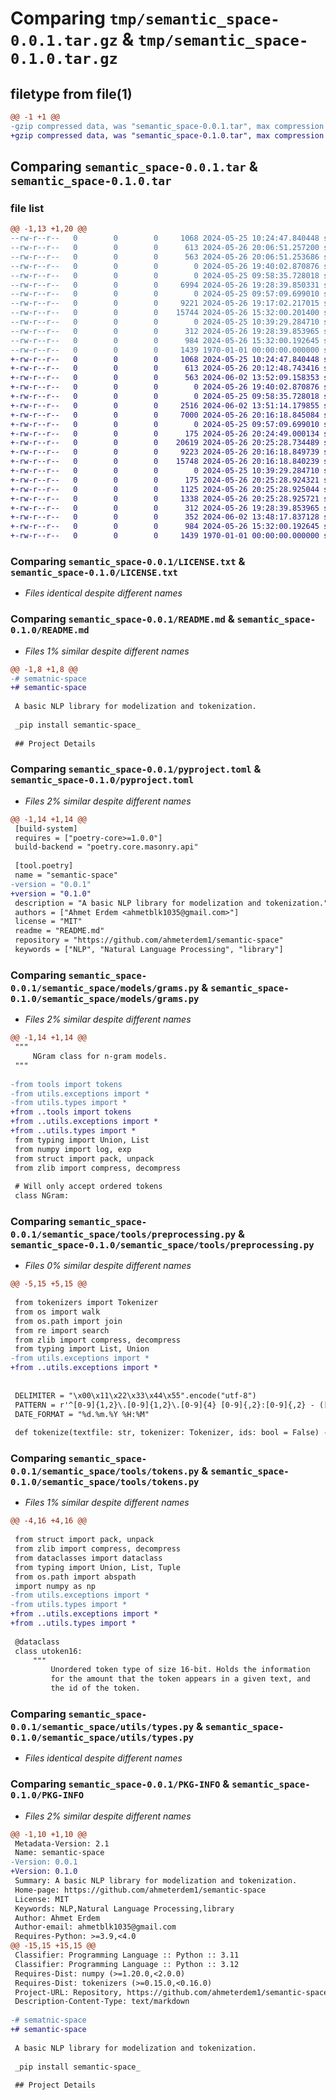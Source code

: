 # Comparing `tmp/semantic_space-0.0.1.tar.gz` & `tmp/semantic_space-0.1.0.tar.gz`

## filetype from file(1)

```diff
@@ -1 +1 @@
-gzip compressed data, was "semantic_space-0.0.1.tar", max compression
+gzip compressed data, was "semantic_space-0.1.0.tar", max compression
```

## Comparing `semantic_space-0.0.1.tar` & `semantic_space-0.1.0.tar`

### file list

```diff
@@ -1,13 +1,20 @@
--rw-r--r--   0        0        0     1068 2024-05-25 10:24:47.840448 semantic_space-0.0.1/LICENSE.txt
--rw-r--r--   0        0        0      613 2024-05-26 20:06:51.257200 semantic_space-0.0.1/README.md
--rw-r--r--   0        0        0      563 2024-05-26 20:06:51.253686 semantic_space-0.0.1/pyproject.toml
--rw-r--r--   0        0        0        0 2024-05-26 19:40:02.870876 semantic_space-0.0.1/semantic_space/__init__.py
--rw-r--r--   0        0        0        0 2024-05-25 09:58:35.728018 semantic_space-0.0.1/semantic_space/models/__init__.py
--rw-r--r--   0        0        0     6994 2024-05-26 19:28:39.850331 semantic_space-0.0.1/semantic_space/models/grams.py
--rw-r--r--   0        0        0        0 2024-05-25 09:57:09.699010 semantic_space-0.0.1/semantic_space/tools/__init__.py
--rw-r--r--   0        0        0     9221 2024-05-26 19:17:02.217015 semantic_space-0.0.1/semantic_space/tools/preprocessing.py
--rw-r--r--   0        0        0    15744 2024-05-26 15:32:00.201400 semantic_space-0.0.1/semantic_space/tools/tokens.py
--rw-r--r--   0        0        0        0 2024-05-25 10:39:29.284710 semantic_space-0.0.1/semantic_space/utils/__init__.py
--rw-r--r--   0        0        0      312 2024-05-26 19:28:39.853965 semantic_space-0.0.1/semantic_space/utils/exceptions.py
--rw-r--r--   0        0        0      984 2024-05-26 15:32:00.192645 semantic_space-0.0.1/semantic_space/utils/types.py
--rw-r--r--   0        0        0     1439 1970-01-01 00:00:00.000000 semantic_space-0.0.1/PKG-INFO
+-rw-r--r--   0        0        0     1068 2024-05-25 10:24:47.840448 semantic_space-0.1.0/LICENSE.txt
+-rw-r--r--   0        0        0      613 2024-05-26 20:12:48.743416 semantic_space-0.1.0/README.md
+-rw-r--r--   0        0        0      563 2024-06-02 13:52:09.158353 semantic_space-0.1.0/pyproject.toml
+-rw-r--r--   0        0        0        0 2024-05-26 19:40:02.870876 semantic_space-0.1.0/semantic_space/__init__.py
+-rw-r--r--   0        0        0        0 2024-05-25 09:58:35.728018 semantic_space-0.1.0/semantic_space/models/__init__.py
+-rw-r--r--   0        0        0     2516 2024-06-02 13:51:14.179855 semantic_space-0.1.0/semantic_space/models/embeddings.py
+-rw-r--r--   0        0        0     7000 2024-05-26 20:16:18.845084 semantic_space-0.1.0/semantic_space/models/grams.py
+-rw-r--r--   0        0        0        0 2024-05-25 09:57:09.699010 semantic_space-0.1.0/semantic_space/tools/__init__.py
+-rw-r--r--   0        0        0      175 2024-05-26 20:24:49.000134 semantic_space-0.1.0/semantic_space/tools/__pycache__/__init__.cpython-312.pyc
+-rw-r--r--   0        0        0    20619 2024-05-26 20:25:28.734489 semantic_space-0.1.0/semantic_space/tools/__pycache__/tokens.cpython-312.pyc
+-rw-r--r--   0        0        0     9223 2024-05-26 20:16:18.849739 semantic_space-0.1.0/semantic_space/tools/preprocessing.py
+-rw-r--r--   0        0        0    15748 2024-05-26 20:16:18.840239 semantic_space-0.1.0/semantic_space/tools/tokens.py
+-rw-r--r--   0        0        0        0 2024-05-25 10:39:29.284710 semantic_space-0.1.0/semantic_space/utils/__init__.py
+-rw-r--r--   0        0        0      175 2024-05-26 20:25:28.924321 semantic_space-0.1.0/semantic_space/utils/__pycache__/__init__.cpython-312.pyc
+-rw-r--r--   0        0        0     1125 2024-05-26 20:25:28.925044 semantic_space-0.1.0/semantic_space/utils/__pycache__/exceptions.cpython-312.pyc
+-rw-r--r--   0        0        0     1338 2024-05-26 20:25:28.925721 semantic_space-0.1.0/semantic_space/utils/__pycache__/types.cpython-312.pyc
+-rw-r--r--   0        0        0      312 2024-05-26 19:28:39.853965 semantic_space-0.1.0/semantic_space/utils/exceptions.py
+-rw-r--r--   0        0        0      352 2024-06-02 13:48:17.837128 semantic_space-0.1.0/semantic_space/utils/log.py
+-rw-r--r--   0        0        0      984 2024-05-26 15:32:00.192645 semantic_space-0.1.0/semantic_space/utils/types.py
+-rw-r--r--   0        0        0     1439 1970-01-01 00:00:00.000000 semantic_space-0.1.0/PKG-INFO
```

### Comparing `semantic_space-0.0.1/LICENSE.txt` & `semantic_space-0.1.0/LICENSE.txt`

 * *Files identical despite different names*

### Comparing `semantic_space-0.0.1/README.md` & `semantic_space-0.1.0/README.md`

 * *Files 1% similar despite different names*

```diff
@@ -1,8 +1,8 @@
-# sematnic-space
+# semantic-space
 
 A basic NLP library for modelization and tokenization.
 
 _pip install semantic-space_
 
 ## Project Details
```

### Comparing `semantic_space-0.0.1/pyproject.toml` & `semantic_space-0.1.0/pyproject.toml`

 * *Files 2% similar despite different names*

```diff
@@ -1,14 +1,14 @@
 [build-system]
 requires = ["poetry-core>=1.0.0"]
 build-backend = "poetry.core.masonry.api"
 
 [tool.poetry]
 name = "semantic-space"
-version = "0.0.1"
+version = "0.1.0"
 description = "A basic NLP library for modelization and tokenization."
 authors = ["Ahmet Erdem <ahmetblk1035@gmail.com>"]
 license = "MIT"
 readme = "README.md"
 repository = "https://github.com/ahmeterdem1/semantic-space"
 keywords = ["NLP", "Natural Language Processing", "library"]
```

### Comparing `semantic_space-0.0.1/semantic_space/models/grams.py` & `semantic_space-0.1.0/semantic_space/models/grams.py`

 * *Files 2% similar despite different names*

```diff
@@ -1,14 +1,14 @@
 """
     NGram class for n-gram models.
 """
 
-from tools import tokens
-from utils.exceptions import *
-from utils.types import *
+from ..tools import tokens
+from ..utils.exceptions import *
+from ..utils.types import *
 from typing import Union, List
 from numpy import log, exp
 from struct import pack, unpack
 from zlib import compress, decompress
 
 # Will only accept ordered tokens
 class NGram:
```

### Comparing `semantic_space-0.0.1/semantic_space/tools/preprocessing.py` & `semantic_space-0.1.0/semantic_space/tools/preprocessing.py`

 * *Files 0% similar despite different names*

```diff
@@ -5,15 +5,15 @@
 
 from tokenizers import Tokenizer
 from os import walk
 from os.path import join
 from re import search
 from zlib import compress, decompress
 from typing import List, Union
-from utils.exceptions import *
+from ..utils.exceptions import *
 
 
 DELIMITER = "\x00\x11\x22\x33\x44\x55".encode("utf-8")
 PATTERN = r'^[0-9]{1,2}\.[0-9]{1,2}\.[0-9]{4} [0-9]{,2}:[0-9]{,2} - ([^:]*): '  # Yes.
 DATE_FORMAT = "%d.%m.%Y %H:%M"
 
 def tokenize(textfile: str, tokenizer: Tokenizer, ids: bool = False) -> List[Union[str, int]]:
```

### Comparing `semantic_space-0.0.1/semantic_space/tools/tokens.py` & `semantic_space-0.1.0/semantic_space/tools/tokens.py`

 * *Files 1% similar despite different names*

```diff
@@ -4,16 +4,16 @@
 
 from struct import pack, unpack
 from zlib import compress, decompress
 from dataclasses import dataclass
 from typing import Union, List, Tuple
 from os.path import abspath
 import numpy as np
-from utils.exceptions import *
-from utils.types import *
+from ..utils.exceptions import *
+from ..utils.types import *
 
 @dataclass
 class utoken16:
     """
         Unordered token type of size 16-bit. Holds the information
         for the amount that the token appears in a given text, and
         the id of the token.
```

### Comparing `semantic_space-0.0.1/semantic_space/utils/types.py` & `semantic_space-0.1.0/semantic_space/utils/types.py`

 * *Files identical despite different names*

### Comparing `semantic_space-0.0.1/PKG-INFO` & `semantic_space-0.1.0/PKG-INFO`

 * *Files 2% similar despite different names*

```diff
@@ -1,10 +1,10 @@
 Metadata-Version: 2.1
 Name: semantic-space
-Version: 0.0.1
+Version: 0.1.0
 Summary: A basic NLP library for modelization and tokenization.
 Home-page: https://github.com/ahmeterdem1/semantic-space
 License: MIT
 Keywords: NLP,Natural Language Processing,library
 Author: Ahmet Erdem
 Author-email: ahmetblk1035@gmail.com
 Requires-Python: >=3.9,<4.0
@@ -15,15 +15,15 @@
 Classifier: Programming Language :: Python :: 3.11
 Classifier: Programming Language :: Python :: 3.12
 Requires-Dist: numpy (>=1.20.0,<2.0.0)
 Requires-Dist: tokenizers (>=0.15.0,<0.16.0)
 Project-URL: Repository, https://github.com/ahmeterdem1/semantic-space
 Description-Content-Type: text/markdown
 
-# sematnic-space
+# semantic-space
 
 A basic NLP library for modelization and tokenization.
 
 _pip install semantic-space_
 
 ## Project Details
```

